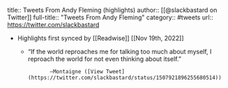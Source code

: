 title:: Tweets From Andy Fleming (highlights)
author:: [[@slackbastard on Twitter]]
full-title:: "Tweets From Andy Fleming"
category:: #tweets
url:: https://twitter.com/slackbastard

- Highlights first synced by [[Readwise]] [[Nov 19th, 2022]]
	- “If the world reproaches me for talking too much about myself, I reproach the world for not even thinking about itself.”
	  
	             —Montaigne ([View Tweet](https://twitter.com/slackbastard/status/1507921896255680514))
